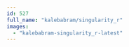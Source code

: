 ```yaml
---
id: 527
full_name: "kalebabram/singularity_r"
images: 
  - "kalebabram-singularity_r-latest"
---
```

